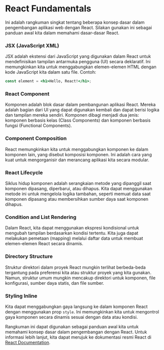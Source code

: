 # React Fundamentals

Ini adalah rangkuman singkat tentang beberapa konsep dasar dalam pengembangan aplikasi web dengan React. Silakan gunakan ini sebagai panduan awal kita dalam memahami dasar-dasar React.

### JSX (JavaScript XML)

JSX adalah ekstensi dari JavaScript yang digunakan dalam React untuk mendefinisikan tampilan antarmuka pengguna (UI) secara deklaratif. Ini memungkinkan kita untuk menggabungkan elemen-elemen HTML dengan kode JavaScript kita dalam satu file. Contoh:

```jsx
const element = <h1>Hello, React!</h1>;
```

### React Component

Komponen adalah blok dasar dalam pembangunan aplikasi React. Mereka adalah bagian dari UI yang dapat digunakan kembali dan dapat berisi logika dan tampilan mereka sendiri. Komponen dibagi menjadi dua jenis: komponen berbasis kelas (Class Components) dan komponen berbasis fungsi (Functional Components).

### Component Composition

React memungkinkan kita untuk menggabungkan komponen ke dalam komponen lain, yang disebut komposisi komponen. Ini adalah cara yang kuat untuk mengorganisir dan merancang aplikasi kita secara modular.

### React Lifecycle

Siklus hidup komponen adalah serangkaian metode yang dipanggil saat komponen dipasang, diperbarui, atau dihapus. Kita dapat menggunakan metode ini untuk mengelola logika tambahan, seperti memuat data saat komponen dipasang atau membersihkan sumber daya saat komponen dihapus.

### Condition and List Rendering

Dalam React, kita dapat menggunakan ekspresi kondisional untuk mengubah tampilan berdasarkan kondisi tertentu. Kita juga dapat melakukan pemetaan (mapping) melalui daftar data untuk membuat elemen-elemen React secara dinamis.

### Directory Structure

Struktur direktori dalam proyek React mungkin terlihat berbeda-beda tergantung pada preferensi kita atau struktur proyek yang kita gunakan. Namun, struktur umum mungkin mencakup direktori untuk komponen, file konfigurasi, sumber daya statis, dan file sumber.

### Styling Inline

Kita dapat menggabungkan gaya langsung ke dalam komponen React dengan menggunakan prop `style`. Ini memungkinkan kita untuk mengontrol gaya komponen secara dinamis sesuai dengan data atau kondisi.

Rangkuman ini dapat digunakan sebagai panduan awal kita untuk memahami konsep dasar dalam pengembangan dengan React. Untuk informasi lebih lanjut, kita dapat merujuk ke dokumentasi resmi React di [React Documentation](https://reactjs.org/).